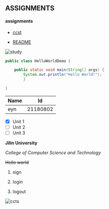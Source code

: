 ## ASSIGNMENTS

#### assignments

* [ccst](http://ccst.jlu.edu.cn/)

* [README](/README.md)

![study](https://gimg2.baidu.com/image_search/src=http%3A%2F%2F5b0988e595225.cdn.sohucs.com%2Fimages%2F20180114%2Fc2de784c6887418690d7a23155edbf01.jpeg&refer=http%3A%2F%2F5b0988e595225.cdn.sohucs.com&app=2002&size=f9999,10000&q=a80&n=0&g=0n&fmt=jpeg?sec=1619159052&t=a579d1f2115916a629dbbeb7f78afd11)

```java
public class HelloWorldDemo {

	public static void main(String[] args) {
		System.out.println("Hello World!");
		}

}
```

| Name | Id       |
| ---- | -------- |
| eyn  | 21180802 |

* [x] Unit 1
* [ ] Unit 2
* [ ] Unit  3

**Jilin University**

*College of Computer Science and Technology*

~~Hello world~~

1. sign

2. login

3. logout 

   

![ccts](D:\typora\test\IMG_5065.JPG)